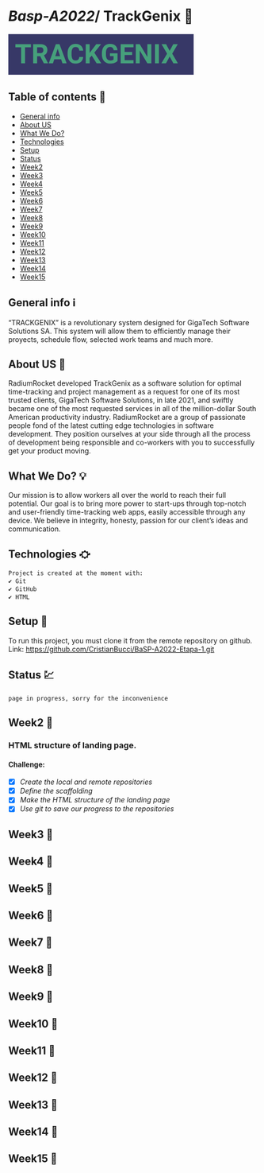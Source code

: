 # *Basp-A2022*/ TrackGenix 🚀
![enter image description here](https://raw.githubusercontent.com/CristianBucci/BaSP-A2022-Etapa-1/2a065bc7d2b47b5e2ff9c1c40d69a00809193fea/Semana-02/assets/img/trackgenix.png)
## Table of contents 📝
  - [General info](#general-info)
  - [About US](#about-us)
  - [What We Do?](#what-we-do)
  - [Technologies](#technologies)
  - [Setup](#setup)
  - [Status](#status)
  - [Week2](#week2)
  - [Week3](#week3)
  - [Week4](#week4)
  - [Week5](#week5)
  - [Week6](#week6)
  - [Week7](#week7)
  - [Week8](#week8)
  - [Week9](#week9)
  - [Week10](#week10)
  - [Week11](#week11)
  - [Week12](#week12)
  - [Week13](#week13)
  - [Week14](#week14)
  - [Week15](#week15)

## General info ℹ️
“TRACKGENIX”  is a revolutionary system designed for GigaTech Software Solutions SA. This system will allow them to efficiently manage their proyects, schedule flow, selected work teams and much more.
## About US 👥
RadiumRocket developed TrackGenix as a software solution for optimal time-tracking and project management as a request for one of its most trusted clients, GigaTech Software Solutions, in late 2021, and swiftly became one of the most requested services in all of the million-dollar South American productivity industry. RadiumRocket are a group of passionate people fond of the latest cutting edge technologies in software development. They position ourselves at your side through all the process of development being responsible and co-workers with you to successfully get your product moving.
## What We Do? 💡
Our mission is to allow workers all over the world to reach their full potential. Our goal is to bring more power to start-ups through top-notch and user-friendly time-tracking web apps, easily accessible through any device. We believe in integrity, honesty, passion for our client’s ideas and communication.
## Technologies ⛮
```
Project is created at the moment with:
✔️ Git
✔️ GitHub
✔️ HTML
```
## Setup 🔧
To run this project, you must clone it from the remote repository on github.
Link: https://github.com/CristianBucci/BaSP-A2022-Etapa-1.git
## Status 💹
```
page in progress, sorry for the inconvenience
```
## Week2  📅
### HTML structure of landing page.  
#### Challenge:
 - [x] *Create the local and remote repositories*
 - [x] *Define the scaffolding*
 - [x] *Make the HTML structure of the landing page*
 - [x] *Use git to save our progress to the repositories* 
## Week3  📅 
## Week4  📅
## Week5  📅
## Week6  📅
## Week7  📅
## Week8  📅
## Week9  📅
## Week10 📅
## Week11 📅
## Week12 📅
## Week13 📅
## Week14 📅
## Week15 📅